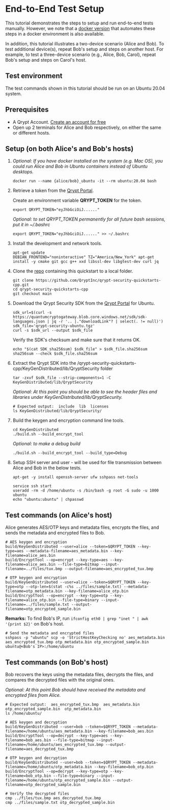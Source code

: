 # End-to-End Test Setup
This tutorial demonstrates the steps to setup and run end-to-end tests manually. However, we note that a [docker version](demo/README.md) that automates these steps in a docker environment is also available.

In addition, this tutorial illustrates a two-device scenario (Alice and Bob). To test additional device(s), repeat Bob's setup and steps on another host. For example, to test a three-device scenario (e.g., Alice, Bob, Carol), repeat Bob's setup and steps on Carol's host.

## Test environment
The test commands shown in this tutorial should be run on an Ubuntu 20.04 system.


## Prerequisites
- A Qrypt Account. [Create an account for free](https://portal.qrypt.com/register)
- Open up 2 terminals for Alice and Bob respectively, on either the same or different hosts.

## Setup  (on both Alice's and Bob's hosts)
1. *Optional: If you have docker installed on the system (e.g. Mac OS), you could run Alice and Bob in Ubuntu containers instead of Ubuntu desktops.*
    ```
    docker run --name {alice/bob}_ubuntu -it --rm ubuntu:20.04 bash
    ```

1. Retrieve a token from the [Qrypt Portal](https://portal.qrypt.com/tokens).
    
    Create an environment variable **QRYPT_TOKEN** for the token.
    ```
    export QRYPT_TOKEN="eyJhbGciOiJ......"
    ```
    *Optional: to set QRYPT_TOKEN permanently for all future bash sessions, put it in ~/.bashrc*
    ```
    export QRYPT_TOKEN="eyJhbGciOiJ......" >> ~/.bashrc
    ```
1. Install the development and network tools.
    ```
    apt-get update
    DEBIAN_FRONTEND="noninteractive" TZ="America/New_York" apt-get install -y cmake git gcc g++ xxd libssl-dev libgtest-dev curl jq
    ```

1. Clone the [repo](https://github.com/QryptInc/qrypt-security-quickstarts-cpp) containing this quickstart to a local folder.
    ```
    git clone https://github.com/QryptInc/qrypt-security-quickstarts-cpp.git
    cd qrypt-security-quickstarts-cpp
    git checkout main
    ```
1. Download the Qrypt Security SDK from the [Qrypt Portal](https://portal.qrypt.com/downloads/sdk-downloads) for Ubuntu.
    ```
    sdk_url=$(curl -s https://quantumcryptogateway.blob.core.windows.net/sdk/sdk-languages.json | jq -r '.. |."downloadLink"? | select(. != null)')
    sdk_file='qrypt-security-ubuntu.tgz'
    curl -s $sdk_url --output $sdk_file
    ```
    
    Verify the SDK's checksum and make sure that it returns OK.
    ```
    echo "$(cat SDK_sha256sum) $sdk_file" > $sdk_file.sha256sum
    sha256sum --check $sdk_file.sha256sum
    ```

1. Extract the Qrypt SDK into the /qrypt-security-quickstarts-cpp/KeyGenDistributed/lib/QryptSecurity folder
    ```
    tar -zxvf $sdk_file --strip-components=1 -C KeyGenDistributed/lib/QryptSecurity
    ```
    *Optional: At this point you should be able to see the header files and libraries under KeyGenDistributed/lib/QryptSecurity.*
    ```
    # Expected output:  include  lib  licenses
    ls KeyGenDistributed/lib/QryptSecurity/ 
    ```

1. Build the keygen and encryption command line tools.
    ```
    cd KeyGenDistributed
    ./build.sh --build_encrypt_tool
    ```
    
    *Optional: to make a debug build*
    ```
    ./build.sh --build_encrypt_tool --build_type=Debug
    ```

1. Setup SSH server and user - will be used for file transmission between Alice and Bob in the below tests.
    ```
    apt-get -y install openssh-server ufw sshpass net-tools
    ```
    ```
    service ssh start
    useradd -rm -d /home/ubuntu -s /bin/bash -g root -G sudo -u 1000 ubuntu
    echo "ubuntu:ubuntu" | chpasswd
    ```

## Test commands (on Alice's host)
Alice generates AES/OTP keys and metadata files, encrypts the files, and sends the metadata and encrypted files to Bob.
```
# AES keygen and encryption
build/KeyGenDistributed --user=alice --token=$QRYPT_TOKEN --key-type=aes --metadata-filename=aes_metadata.bin --key-filename=alice_aes.bin
build/EncryptTool --op=encrypt --key-type=aes --key-filename=alice_aes.bin --file-type=bitmap --input-filename=../files/tux.bmp --output-filename=aes_encrypted_tux.bmp
```

```
# OTP keygen and encryption
build/KeyGenDistributed --user=alice --token=$QRYPT_TOKEN --key-type=otp --otp-len=$(stat -c%s ../files/sample.txt) --metadata-filename=otp_metadata.bin --key-filename=alice_otp.bin
build/EncryptTool --op=encrypt --key-type=otp --key-filename=alice_otp.bin --file-type=binary --input-filename=../files/sample.txt --output-filename=otp_encrypted_sample.bin
```

**Remarks:** To find Bob's IP, run `ifconfig eth0 | grep "inet " | awk '{print $2}'` on Bob's host.

```
# Send the metadata and encrypted files
sshpass -p "ubuntu" scp -o 'StrictHostKeyChecking no' aes_metadata.bin aes_encrypted_tux.bmp otp_metadata.bin otp_encrypted_sample.bin ubuntu@<Bob's IP>:/home/ubuntu
```

## Test commands (on Bob's host)
Bob recovers the keys using the metadata files, decrypts the files, and compares the decrypted files with the original ones.

*Optional: At this point Bob should have received the metadata and encrypted files from Alice.*
```
# Expected output:  aes_encrypted_tux.bmp  aes_metadata.bin  otp_encrypted_sample.bin  otp_metadata.bin
ls /home/ubuntu/
```

```
# AES keygen and decryption
build/KeyGenDistributed --user=bob --token=$QRYPT_TOKEN --metadata-filename=/home/ubuntu/aes_metadata.bin --key-filename=bob_aes.bin
build/EncryptTool --op=decrypt --key-type=aes --key-filename=bob_aes.bin --file-type=bitmap --input-filename=/home/ubuntu/aes_encrypted_tux.bmp --output-filename=aes_decrypted_tux.bmp
```

```
# OTP keygen and decryption
build/KeyGenDistributed --user=bob --token=$QRYPT_TOKEN --metadata-filename=/home/ubuntu/otp_metadata.bin --key-filename=bob_otp.bin
build/EncryptTool --op=decrypt --key-type=otp --key-filename=bob_otp.bin --file-type=binary --input-filename=/home/ubuntu/otp_encrypted_sample.bin --output-filename=otp_decrypted_sample.bin
```

```
# Verify the decrypted files
cmp ../files/tux.bmp aes_decrypted_tux.bmp
cmp ../files/sample.txt otp_decrypted_sample.bin
```
